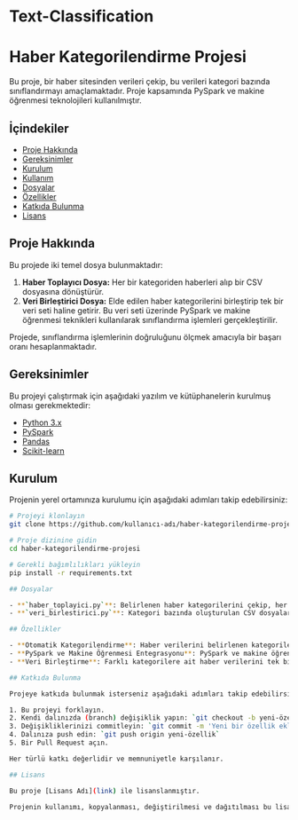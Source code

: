 # Text-Classification
# Haber Kategorilendirme Projesi

Bu proje, bir haber sitesinden verileri çekip, bu verileri kategori bazında sınıflandırmayı amaçlamaktadır. Proje kapsamında PySpark ve makine öğrenmesi teknolojileri kullanılmıştır.

## İçindekiler

- [Proje Hakkında](#proje-hakkında)
- [Gereksinimler](#gereksinimler)
- [Kurulum](#kurulum)
- [Kullanım](#kullanım)
- [Dosyalar](#dosyalar)
- [Özellikler](#özellikler)
- [Katkıda Bulunma](#katkıda-bulunma)
- [Lisans](#lisans)

## Proje Hakkında

Bu projede iki temel dosya bulunmaktadır:

1. **Haber Toplayıcı Dosya:** Her bir kategoriden haberleri alıp bir CSV dosyasına dönüştürür.
2. **Veri Birleştirici Dosya:** Elde edilen haber kategorilerini birleştirip tek bir veri seti haline getirir. Bu veri seti üzerinde PySpark ve makine öğrenmesi teknikleri kullanılarak sınıflandırma işlemleri gerçekleştirilir.

Projede, sınıflandırma işlemlerinin doğruluğunu ölçmek amacıyla bir başarı oranı hesaplanmaktadır.

## Gereksinimler

Bu projeyi çalıştırmak için aşağıdaki yazılım ve kütüphanelerin kurulmuş olması gerekmektedir:

- [Python 3.x](https://www.python.org/)
- [PySpark](https://spark.apache.org/docs/latest/api/python/)
- [Pandas](https://pandas.pydata.org/)
- [Scikit-learn](https://scikit-learn.org/stable/)

## Kurulum

Projenin yerel ortamınıza kurulumu için aşağıdaki adımları takip edebilirsiniz:

```bash
# Projeyi klonlayın
git clone https://github.com/kullanıcı-adı/haber-kategorilendirme-projesi.git

# Proje dizinine gidin
cd haber-kategorilendirme-projesi

# Gerekli bağımlılıkları yükleyin
pip install -r requirements.txt

## Dosyalar

- **`haber_toplayici.py`**: Belirlenen haber kategorilerini çekip, her bir kategori için ayrı CSV dosyaları oluşturan dosya.
- **`veri_birlestirici.py`**: Kategori bazında oluşturulan CSV dosyalarını birleştirip tek bir veri seti oluşturan ve bu veri seti üzerinde PySpark ve makine öğrenmesi işlemleri yapan dosya.

## Özellikler

- **Otomatik Kategorilendirme**: Haber verilerini belirlenen kategorilere göre otomatik olarak sınıflandırır.
- **PySpark ve Makine Öğrenmesi Entegrasyonu**: PySpark ve makine öğrenmesi tekniklerini kullanarak sınıflandırma işlemleri gerçekleştirir.
- **Veri Birleştirme**: Farklı kategorilere ait haber verilerini tek bir veri setinde birleştirir ve bu veri seti üzerinde analizler yapar.

## Katkıda Bulunma

Projeye katkıda bulunmak isterseniz aşağıdaki adımları takip edebilirsiniz:

1. Bu projeyi forklayın.
2. Kendi dalınızda (branch) değişiklik yapın: `git checkout -b yeni-özellik`
3. Değişikliklerinizi commitleyin: `git commit -m 'Yeni bir özellik eklendi'`
4. Dalınıza push edin: `git push origin yeni-özellik`
5. Bir Pull Request açın.

Her türlü katkı değerlidir ve memnuniyetle karşılanır.

## Lisans

Bu proje [Lisans Adı](link) ile lisanslanmıştır.

Projenin kullanımı, kopyalanması, değiştirilmesi ve dağıtılması bu lisans altında gerçekleştirilir.

